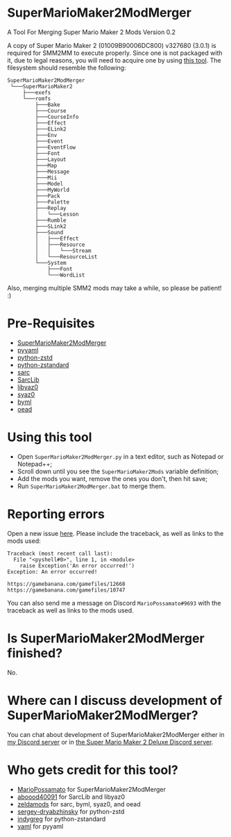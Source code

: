 # SuperMarioMaker2ModMerger
A Tool For Merging Super Mario Maker 2 Mods
Version 0.2

A copy of Super Mario Maker 2 (01009B90006DC800) v327680 (3.0.1) is required for SMM2MM to execute properly.  Since one is not packaged with it, due to legal reasons, you will need to acquire one by using [this tool](https://github.com/DarkMatterCore/nxdumptool/releases).  The filesystem should resemble the following:
```
SuperMarioMaker2ModMerger
 └───SuperMarioMaker2
     ├───exefs
     └───romfs
         ├───Bake
         ├───Course
         ├───CourseInfo
         ├───Effect
         ├───ELink2
         ├───Env
         ├───Event
         ├───EventFlow
         ├───Font
         ├───Layout
         ├───Map
         ├───Message
         ├───Mii
         ├───Model
         ├───MyWorld
         ├───Pack
         ├───Palette
         ├───Replay
         │   └───Lesson
         ├───Rumble
         ├───SLink2
         ├───Sound
         │   ├───Effect
         │   ├───Resource
         │   │   └───Stream
         │   └───ResourceList
         └───System
             ├───Font
             └───WordList
```
Also, merging multiple SMM2 mods may take a while, so please be patient! :)

# Pre-Requisites
- [SuperMarioMaker2ModMerger](https://github.com/MarioPossamato/SuperMarioMaker2ModMerger/archive/main.zip)
- [pyyaml](https://github.com/yaml/pyyaml)
- [python-zstd](https://github.com/sergey-dryabzhinsky/python-zstd)
- [python-zstandard](https://github.com/indygreg/python-zstandard)
- [sarc](https://github.com/zeldamods/sarc/)
- [SarcLib](https://github.com/aboood40091/SarcLib)
- [libyaz0](https://github.com/aboood40091/libyaz0)
- [syaz0](https://github.com/zeldamods/syaz0)
- [byml](https://github.com/zeldamods/byml-v2)
- [oead](https://github.com/zeldamods/oead)

# Using this tool
- Open `SuperMarioMaker2ModMerger.py` in a text editor, such as Notepad or Notepad++;  
- Scroll down until you see the `SuperMarioMaker2Mods` variable definition;  
- Add the mods you want, remove the ones you don't, then hit save;  
- Run `SuperMarioMaker2ModMerger.bat` to merge them.

# Reporting errors
Open a new issue [here](https://github.com/MarioPossamato/SuperMarioMaker2ModMerger/issues).  Please include the traceback, as well as links to the mods used:
```
Traceback (most recent call last):
  File "<pyshell#0>", line 1, in <module>
    raise Exception('An error occurred!')
Exception: An error occurred!

https://gamebanana.com/gamefiles/12668
https://gamebanana.com/gamefiles/10747
```
You can also send me a message on Discord `MarioPossamato#9693` with the traceback as well as links to the mods used.

# Is SuperMarioMaker2ModMerger finished?
No.

# Where can I discuss development of SuperMarioMaker2ModMerger?
You can chat about development of SuperMarioMaker2ModMerger either in [my Discord server](https://discord.gg/8wx8uQF) or in [the Super Mario Maker 2 Deluxe Discord server](https://discord.gg/WhgdAMy).

# Who gets credit for this tool?
- [MarioPossamato](https://github.com/MarioPossamato/) for SuperMarioMaker2ModMerger
- [aboood40091](https://github.com/aboood40091/) for SarcLib and libyaz0
- [zeldamods](https://github.com/zeldamods/) for sarc, byml, syaz0, and oead
- [sergey-dryabzhinsky](https://github.com/sergey-dryabzhinsky) for python-zstd
- [indygreg](https://github.com/indygreg) for python-zstandard
- [yaml](https://github.com/yaml) for pyyaml
